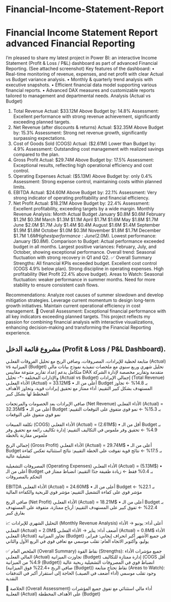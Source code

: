 # Financial-Income-Statement-Report
Financial Income Statement Report
advanced Financial Reporting
===================
I’m pleased to share my latest project in Power BI: an interactive Income Statement (Profit & Loss / P&L) dashboard as part of advanced Financial Reporting. (See attached screenshot)
Key features of the dashboard:
 • Real-time monitoring of revenue, expenses, and net profit with clear Actual vs Budget variance analysis.
 • Monthly & quarterly trend analysis with executive snapshots.
 • Efficient financial data model supporting various financial reports.
 • Advanced DAX measures and customizable reports tailored to management and departmental needs.
Analysis (Actual vs Budget)
1. Total Revenue
Actual: $33.12M
Above Budget by: 14.8%
Assessment: Excellent performance with strong revenue achievement, significantly exceeding planned targets.
2. Net Revenue (after discounts & returns)
Actual: $32.35M
Above Budget by: 15.3%
Assessment: Strong net revenue growth, significantly surpassing expectations.
3. Cost of Goods Sold (COGS)
Actual: ($2.61M)
Lower than Budget by: 4.9%
Assessment: Outstanding cost management with realized savings compared to the plan.
4. Gross Profit
Actual: $29.74M
Above Budget by: 17.5%
Assessment: Exceptional results, reflecting high operational efficiency and cost control.
5. Operating Expenses
Actual: ($5.13M)
Above Budget by: only 0.4%
Assessment: Strong expense control, maintaining costs within planned limits.
6. EBITDA
Actual: $24.60M
Above Budget by: 22.1%
Assessment: Very strong indicator of operating profitability and financial efficiency.
7. Net Profit
Actual: $18.21M
Above Budget by: 22.4%
Assessment: Excellent profitability, exceeding targets by a wide margin.
 Monthly Revenue Analysis:
Month	Actual	Budget
January	$0.8M	$0.6M
February	$1.2M	$0.3M
March	$1.3M	$1.1M
April	$1.7M	$1.6M
May	$1.8M	$1.7M
June	$2.0M	$1.7M
July	$1.4M	$0.4M
August	$1.6M	$1.4M
September	$1.9M	$1.8M
October	$1.0M	$0.3M
November	$1.8M	$1.7M
December	$1.7M	$1.6M
Highest performance: June ($2.0M).
Lowest performance: January ($0.8M).
Comparison to Budget: Actual performance exceeded budget in all months.
Largest positive variances: February, July, and October, showing exceptional performance.
Overall trend: Seasonal fluctuation with strong recovery in Q1 and Q2.
✅ Overall Summary
Strengths:
All financial KPIs exceeded budget.
Excellent cost control (COGS 4.9% below plan).
Strong discipline in operating expenses.
High profitability (Net Profit 22.4% above budget).
Areas to Watch:
Seasonal fluctuation: weaker performance in summer months.
Need for more stability to ensure consistent cash flows.


Recommendations:
Analyze root causes of summer slowdown and develop mitigation strategies.
Leverage current momentum to design long-term growth initiatives.
Maintain current operational efficiency in cost management.
📌 Overall Assessment: Exceptional financial performance with all key indicators exceeding planned targets.
This project reflects my passion for combining financial analysis with interactive visualizations, enhancing decision-making and transforming the Financial Reporting experience.


مشروع قائمة الدخل (Profit & Loss / P&L Dashboard). 
-----------------------------------
متابعة لحظية للإيرادات، المصروفات، وصافي الربح مع تحليل الفروقات الفعلـي (Actual) vs الميزانية (Budget)
تحليل شهري وربع سنوي مع ملخصات تنفيذية
نموذج بيانات مالي متكامل يدعم إعداد تقارير متنوعة
مقاييس DAX متقدمة وتقارير مخصصة لإدارة الشركة والإدارات المختلفة
-*- تحليل (Actual vs Budget)
إجمالي الإيرادات (Total Revenue)
 الأداء الفعلـي (Actual) = 33.12M$
 • أعلى من الـ Budget بـ 14.8% ← تجاوز المستهدف بشكل كبير
 التقييم: أداء ممتاز مع تحقيق إيرادات قوية، وتجاوز الأهداف المخطط لها بشكل كبير

صافي الإيرادات بعد الخصومات والمرتجعات (Net Revenue)
 الأداء الفعلـي (Actual) = 32.35M$
 • أعلى من الـ Budget بـ 15.3% ← نمو قوي متفوق على التوقعات
 التقييم: نمو قوي متفوق على التوقعات

تكلفة المبيعات (COGS)
 الأداء الفعلـي (Actual) = (2.61M$)
 • أقل من الـ Budget بـ 4.9% ← تحقيق وفر ملموس في التكاليف
 التقييم: إدارة تكاليف رائعة مع تحقيق وفر ملموس مقارنة بالخطة

إجمالي الربح (Gross Profit)
 الأداء الفعلـي (Actual) = 29.74M$
 • أعلى من الـ Budget بـ 17.5% ← نتائج قوية تفوقت على الخطة
 التقييم: نتائج استثنائية تعكس كفاءة تشغيلية عالية

المصروفات التشغيلية (Operating Expenses)
 الأداء الفعلـي (Actual) = (5.13M$)
 • أعلى من الـ Budget بـ 0.4% فقط ← زيادة طفيفة جدًا
 التقييم: انضباط ممتاز في التحكم بالمصروفات

EBITDA
 الأداء الفعلـي (Actual) = 24.60M$
 • أعلى من الـ Budget بـ 22.1% ← مؤشر قوي على كفاءة التشغيل
 التقييم: مؤشر قوي للربحية والكفاءة المالية

صافي الربح (Net Profit)
 الأداء الفعلـي (Actual) = 18.21M$
 • أعلى من الـ Budget بـ 22.4% ← تفوق كبير على المستهدف
 التقييم: أرباح ممتازة، متفوقة على المستهدف بفارق كبير

📈 التحليل الشهري للإيرادات (Monthly Revenue Analysis)
أعلى أداء: يونيو → الأداء الفعلـي (Actual) = 2.0M$
 أضعف أداء: يناير → الأداء الفعلـي (Actual) = 0.8M$
 الأداء الفعلـي (Actual) تجاوز الميزانية (Budget) في جميع الأشهر
 أكبر انحراف إيجابي: فبراير، يوليو، وأكتوبر
 الاتجاه العام: تقلب موسمي مع تعافي قوي في الربع الأول والثاني

✅ الملخص العام (Overall Summary)
نقاط القوة (Strengths):
جميع مؤشرات الأداء المالي الفعلـي (Actual) تجاوزت الميزانية (Budget)
إدارة ممتازة للتكاليف (COGS أقل 4.9% من الميزانية (Budget))
انضباط قوي في المصروفات التشغيلية
ربحية عالية (صافي الربح +22.4% فوق الميزانية (Budget))
نقاط تحتاج متابعة (Areas to Watch):
وجود تقلب موسمي (أداء أضعف في الصيف)
الحاجة إلى استقرار أكبر في التدفقات النقدية

📌 الخلاصة (Overall Assessment)
 أداء مالي استثنائي مع تفوق جميع المؤشرات الفعلـية (Actual) على الأهداف المخططة (Budget)


